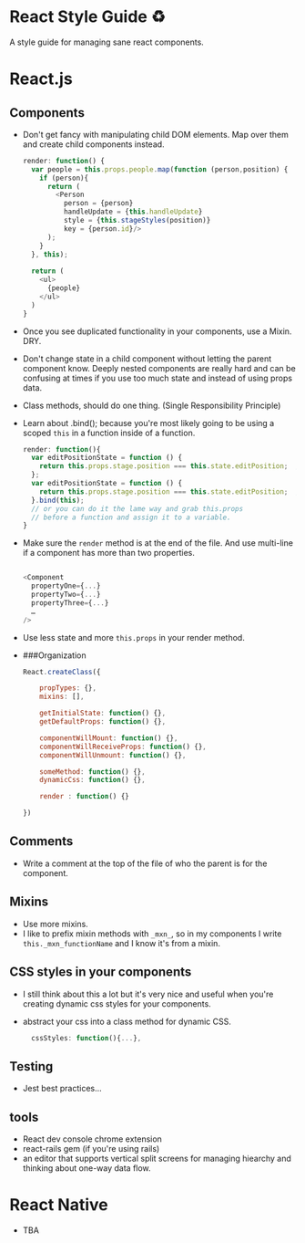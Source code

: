 # React Style Guide :recycle:
A style guide for managing sane react components.

# React.js
## Components
  
  - Don't get fancy with manipulating child DOM elements. Map over them and create child components instead.
    
    ```javascript
    render: function() {
      var people = this.props.people.map(function (person,position) {
        if (person){
          return (
            <Person
              person = {person}
              handleUpdate = {this.handleUpdate}
              style = {this.stageStyles(position)}
              key = {person.id}/>
          );
        }
      }, this);
  
      return (
        <ul>
          {people}
        </ul>
      )
    }
    ```
    
  - Once you see duplicated functionality in your components, use a Mixin. DRY.
  - Don't change state in a child component without letting the parent component know. Deeply nested components are really hard and can be confusing at times if you use too much state and instead of using props data.
  - Class methods, should do one thing. (Single Responsibility Principle)
  - Learn about .bind(); because you're most likely going to be using a scoped ```this``` in a function inside of a function. 

    ```javascript    
    render: function(){
      var editPositionState = function () {
        return this.props.stage.position === this.state.editPosition;  // this.props is undefined
      };
      var editPositionState = function () {
        return this.props.stage.position === this.state.editPosition;  // this.props works!
      }.bind(this);
      // or you can do it the lame way and grab this.props
      // before a function and assign it to a variable.
    }
    ```
  - Make sure the ```render``` method is at the end of the file. And use multi-line if a component has more than two properties.

      ```javascript
      
      <Component
        propertyOne={...}
        propertyTwo={...}
        propertyThree={...}
        …
      />
      ```
  - Use less state and more ```this.props``` in your render method.
  - ###Organization

    ```javascript
    React.createClass({

        propTypes: {},
        mixins: [],

        getInitialState: function() {},
        getDefaultProps: function() {},

        componentWillMount: function() {},
        componentWillReceiveProps: function() {},
        componentWillUnmount: function() {},

        someMethod: function() {},
        dynamicCss: function() {},

        render : function() {}

    })
    ```
  
## Comments
  - Write a comment at the top of the file of who the parent is for the component.
  
## Mixins
  - Use more mixins.
  - I like to prefix mixin methods with ```_mxn_```, so in my components I write ```this._mxn_functionName``` and I know it's from a mixin.
  
## CSS styles in your components
  - I still think about this a lot but it's very nice and useful when you're creating dynamic css styles for your components.
  - abstract your css into a class method for dynamic CSS.

    ```javascript
      cssStyles: function(){...},
    ```
    
## Testing
  - Jest best practices...

## tools
  - React dev console chrome extension
  - react-rails gem (if you're using rails)
  - an editor that supports vertical split screens for managing hiearchy and thinking about one-way data flow.


# React Native
  - TBA
